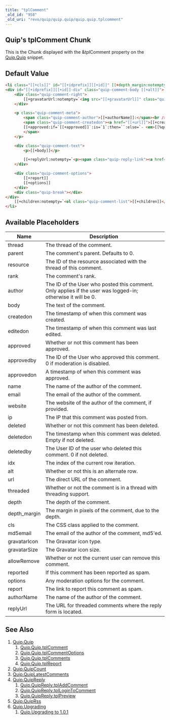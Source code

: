 ```yaml
---
title: "tplComment"
_old_id: "958"
_old_uri: "revo/quip/quip.quip/quip.quip.tplcomment"
---
```


## Quip's tplComment Chunk

This is the Chunk displayed with the &tplComment property on the [Quip.Quip](extras/quip/quip "Quip.Quip") snippet.

## Default Value

```html
<li class="[[+cls]]" id="[[+idprefix]][[+id]]" [[+depth_margin:notempty=`style="padding-left: [[+depth_margin]]px"`]]>
<div id="[[+idprefix]][[+id]]-div" class="quip-comment-body [[+alt]]">
    <div class="quip-comment-right">
        [[+gravatarUrl:notempty=`<img src="[[+gravatarUrl]]" class="quip-avatar" alt="" />`]]
    </div>

    <p class="quip-comment-meta">
        <span class="quip-comment-author">[[+authorName]]:</span><br />
        <span class="quip-comment-createdon"><a href="[[+url]]">[[+createdon]]</a>
        [[+approved:if=`[[+approved]]`:is=`1`:then=``:else=`- <em>[[%quip.unapproved? &namespace=`quip` &topic=`default`]]</em>`]]
        </span>
    </p>

    <div class="quip-comment-text">
        <p>[[+body]]</p>

        [[+replyUrl:notempty=`<p><span class="quip-reply-link"><a href="[[+replyUrl]]">[[%quip.reply? &namespace=`quip` &topic=`default`]]</a></span></p>`]]
    </div>

    <div class="quip-comment-options">
        [[+report]]
        [[+options]]
    </div>
    <div class="quip-break"></div>
</div>
    [[+children:notempty=`<ol class="quip-comment-list">[[+children]]</ol>`]]
</li>
```

## Available Placeholders

| Name         | Description                                                                                                 |
| ------------ | ----------------------------------------------------------------------------------------------------------- |
| thread       | The thread of the comment.                                                                                  |
| parent       | The comment's parent. Defaults to 0.                                                                        |
| resource     | The ID of the resource associated with the thread of this comment.                                          |  |
| rank         | The comment's rank.                                                                                         |
| author       | The ID of the User who posted this comment. Only applies if the user was logged-in; otherwise it will be 0. |
| body         | The text of the comment.                                                                                    |
| createdon    | The timestamp of when this comment was created.                                                             |
| editedon     | The timestamp of when this comment was last edited.                                                         |
| approved     | Whether or not this comment has been approved.                                                              |
| approvedby   | The ID of the User who approved this comment. 0 if moderation is disabled.                                  |
| approvedon   | A timestamp of when this comment was approved.                                                              |
| name         | The name of the author of the comment.                                                                      |
| email        | The email of the author of the comment.                                                                     |
| website      | The website of the author of the comment, if provided.                                                      |
| ip           | The IP that this comment was posted from.                                                                   |
| deleted      | Whether or not this comment has been deleted.                                                               |
| deletedon    | The timestamp when this comment was deleted. Empty if not deleted.                                          |
| deletedby    | The User ID of the user who deleted this comment. 0 if not deleted.                                         |
| idx          | The index of the current row iteration.                                                                     |
| alt          | Whether or not this is an alternate row.                                                                    |
| url          | The direct URL of the comment.                                                                              |
| threaded     | Whether or not the comment is in a thread with threading support.                                           |
| depth        | The depth of the comment.                                                                                   |
| depth_margin | The margin in pixels of the comment, due to the depth.                                                      |
| cls          | The CSS class applied to the comment.                                                                       |
| md5email     | The email of the author of the comment, md5'ed.                                                             |
| gravatarIcon | The Gravatar icon type.                                                                                     |
| gravatarSize | The Gravatar icon size.                                                                                     |
| allowRemove  | Whether or not the current user can remove this comment.                                                    |
| reported     | If this comment has been reported as spam.                                                                  |
| options      | Any moderation options for the comment.                                                                     |
| report       | The link to report this comment as spam.                                                                    |
| authorName   | The name of the author of the comment.                                                                      |
| replyUrl     | The URL for threaded comments where the reply form is located.                                              |

## See Also

1. [Quip.Quip](extras/quip/quip)
    1. [Quip.Quip.tplComment](extras/quip/quip/tplcomment)
    2. [Quip.Quip.tplCommentOptions](extras/quip/quip/tplcommentoptions)
    3. [Quip.Quip.tplComments](extras/quip/quip/tplcomments)
    4. [Quip.Quip.tplReport](extras/quip/quip/tplreport)
2. [Quip.QuipCount](extras/quip/quip.quipcount)
3. [Quip.QuipLatestComments](extras/quip/quip.quiplatestcomments)
4. [Quip.QuipReply](extras/quip/quip.quipreply)
    1. [Quip.QuipReply.tplAddComment](extras/quip/quip.quipreply/tpladdcomment)
    2. [Quip.QuipReply.tplLoginToComment](extras/quip/quip.quipreply/tpllogintocomment)
    3. [Quip.QuipReply.tplPreview](extras/quip/quip.quipreply/tplpreview)
5. [Quip.QuipRss](extras/quip/quip.quiprss)
6. [Quip.Upgrading](extras/quip/quip.upgrading)
    1. [Quip.Upgrading to 1.0.1](extras/quip/quip.upgrading/upgrading-to-1.0.1)
